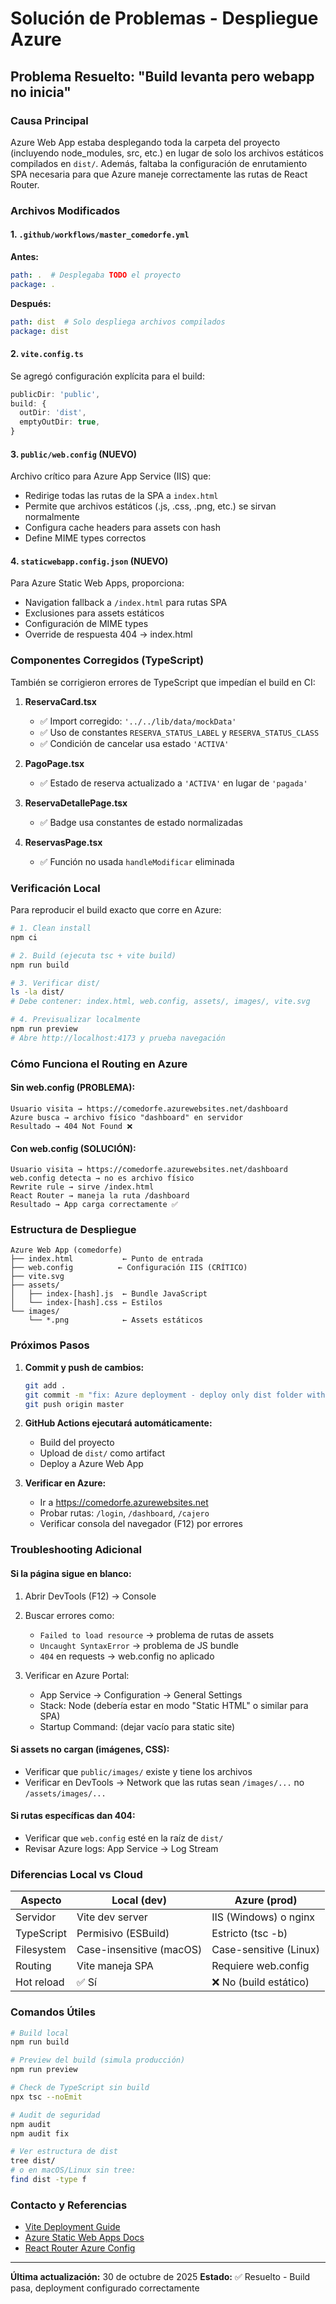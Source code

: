 # Solución de Problemas - Despliegue Azure

## Problema Resuelto: "Build levanta pero webapp no inicia"

### Causa Principal
Azure Web App estaba desplegando toda la carpeta del proyecto (incluyendo node_modules, src, etc.) en lugar de solo los archivos estáticos compilados en `dist/`. Además, faltaba la configuración de enrutamiento SPA necesaria para que Azure maneje correctamente las rutas de React Router.

### Archivos Modificados

#### 1. `.github/workflows/master_comedorfe.yml`
**Antes:**
```yaml
path: .  # Desplegaba TODO el proyecto
package: .
```

**Después:**
```yaml
path: dist  # Solo despliega archivos compilados
package: dist
```

#### 2. `vite.config.ts`
Se agregó configuración explícita para el build:
```typescript
publicDir: 'public',
build: {
  outDir: 'dist',
  emptyOutDir: true,
}
```

#### 3. `public/web.config` (NUEVO)
Archivo crítico para Azure App Service (IIS) que:
- Redirige todas las rutas de la SPA a `index.html`
- Permite que archivos estáticos (.js, .css, .png, etc.) se sirvan normalmente
- Configura cache headers para assets con hash
- Define MIME types correctos

#### 4. `staticwebapp.config.json` (NUEVO)
Para Azure Static Web Apps, proporciona:
- Navigation fallback a `/index.html` para rutas SPA
- Exclusiones para assets estáticos
- Configuración de MIME types
- Override de respuesta 404 → index.html

### Componentes Corregidos (TypeScript)

También se corrigieron errores de TypeScript que impedían el build en CI:

1. **ReservaCard.tsx**
   - ✅ Import corregido: `'../../lib/data/mockData'`
   - ✅ Uso de constantes `RESERVA_STATUS_LABEL` y `RESERVA_STATUS_CLASS`
   - ✅ Condición de cancelar usa estado `'ACTIVA'`

2. **PagoPage.tsx**
   - ✅ Estado de reserva actualizado a `'ACTIVA'` en lugar de `'pagada'`

3. **ReservaDetallePage.tsx**
   - ✅ Badge usa constantes de estado normalizadas

4. **ReservasPage.tsx**
   - ✅ Función no usada `handleModificar` eliminada

### Verificación Local

Para reproducir el build exacto que corre en Azure:

```bash
# 1. Clean install
npm ci

# 2. Build (ejecuta tsc + vite build)
npm run build

# 3. Verificar dist/
ls -la dist/
# Debe contener: index.html, web.config, assets/, images/, vite.svg

# 4. Previsualizar localmente
npm run preview
# Abre http://localhost:4173 y prueba navegación
```

### Cómo Funciona el Routing en Azure

#### Sin web.config (PROBLEMA):
```
Usuario visita → https://comedorfe.azurewebsites.net/dashboard
Azure busca → archivo físico "dashboard" en servidor
Resultado → 404 Not Found ❌
```

#### Con web.config (SOLUCIÓN):
```
Usuario visita → https://comedorfe.azurewebsites.net/dashboard
web.config detecta → no es archivo físico
Rewrite rule → sirve /index.html
React Router → maneja la ruta /dashboard
Resultado → App carga correctamente ✅
```

### Estructura de Despliegue

```
Azure Web App (comedorfe)
├── index.html           ← Punto de entrada
├── web.config          ← Configuración IIS (CRÍTICO)
├── vite.svg
├── assets/
│   ├── index-[hash].js  ← Bundle JavaScript
│   └── index-[hash].css ← Estilos
└── images/
    └── *.png            ← Assets estáticos
```

### Próximos Pasos

1. **Commit y push de cambios:**
   ```bash
   git add .
   git commit -m "fix: Azure deployment - deploy only dist folder with web.config"
   git push origin master
   ```

2. **GitHub Actions ejecutará automáticamente:**
   - Build del proyecto
   - Upload de `dist/` como artifact
   - Deploy a Azure Web App

3. **Verificar en Azure:**
   - Ir a https://comedorfe.azurewebsites.net
   - Probar rutas: `/login`, `/dashboard`, `/cajero`
   - Verificar consola del navegador (F12) por errores

### Troubleshooting Adicional

#### Si la página sigue en blanco:
1. Abrir DevTools (F12) → Console
2. Buscar errores como:
   - `Failed to load resource` → problema de rutas de assets
   - `Uncaught SyntaxError` → problema de JS bundle
   - `404` en requests → web.config no aplicado

3. Verificar en Azure Portal:
   - App Service → Configuration → General Settings
   - Stack: Node (debería estar en modo "Static HTML" o similar para SPA)
   - Startup Command: (dejar vacío para static site)

#### Si assets no cargan (imágenes, CSS):
- Verificar que `public/images/` existe y tiene los archivos
- Verificar en DevTools → Network que las rutas sean `/images/...` no `/assets/images/...`

#### Si rutas específicas dan 404:
- Verificar que `web.config` esté en la raíz de `dist/`
- Revisar Azure logs: App Service → Log Stream

### Diferencias Local vs Cloud

| Aspecto | Local (dev) | Azure (prod) |
|---------|-------------|--------------|
| Servidor | Vite dev server | IIS (Windows) o nginx |
| TypeScript | Permisivo (ESBuild) | Estricto (tsc -b) |
| Filesystem | Case-insensitive (macOS) | Case-sensitive (Linux) |
| Routing | Vite maneja SPA | Requiere web.config |
| Hot reload | ✅ Sí | ❌ No (build estático) |

### Comandos Útiles

```bash
# Build local
npm run build

# Preview del build (simula producción)
npm run preview

# Check de TypeScript sin build
npx tsc --noEmit

# Audit de seguridad
npm audit
npm audit fix

# Ver estructura de dist
tree dist/
# o en macOS/Linux sin tree:
find dist -type f
```

### Contacto y Referencias

- [Vite Deployment Guide](https://vitejs.dev/guide/static-deploy.html)
- [Azure Static Web Apps Docs](https://docs.microsoft.com/en-us/azure/static-web-apps/)
- [React Router Azure Config](https://reactrouter.com/en/main/guides/routing#azure)

---

**Última actualización:** 30 de octubre de 2025
**Estado:** ✅ Resuelto - Build pasa, deployment configurado correctamente
